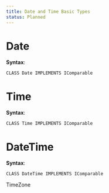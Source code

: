 ```yaml
---
title: Date and Time Basic Types
status: Planned
---
```

# Date

**Syntax**:

```
CLASS Date IMPLEMENTS IComparable
```

# Time

**Syntax**:

```
CLASS Time IMPLEMENTS IComparable
```

# DateTime

**Syntax**:

```
CLASS DateTime IMPLEMENTS IComparable
```

TimeZone